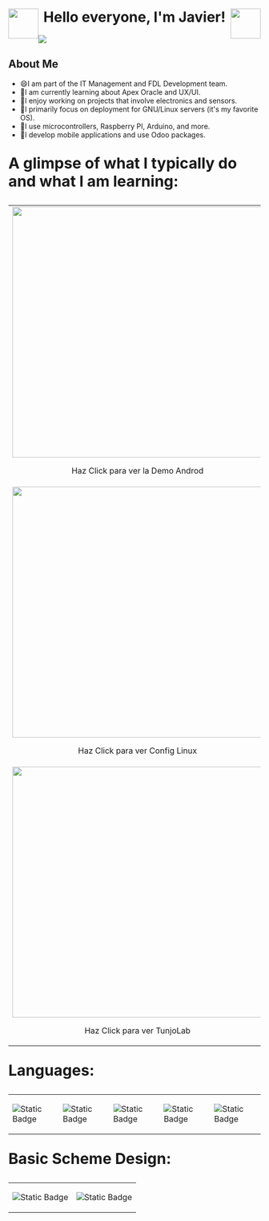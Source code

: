 <h1 align="center">
	<img src="https://fcit.usf.edu/matrix/wp-content/uploads/2017/01/DanceBot-3-Sm.gif" width="60" style="float: right;">
	<b>Hello everyone, I'm Javier!</b>
	<img src="https://fcit.usf.edu/matrix/wp-content/uploads/2017/01/DanceBot-3-Sm.gif" width="60" style="float: left;">
</h1>
<div>
	<img src="https://i.imgur.com/XJNgvRY.png">
</div>

<h2><b>About Me</b></h2>

* 😄I am part of the IT Management and FDL Development team.
* 🤔I am currently learning about Apex Oracle and UX/UI.
* 🌱I enjoy working on projects that involve electronics and sensors.
* 💬I primarily focus on deployment for GNU/Linux servers (it's my favorite OS).
* 🤔I use microcontrollers, Raspberry PI, Arduino, and more.
* 🤔I develop mobile applications and use Odoo packages.

<p style="font-size: 30px;"><b>A glimpse of what I typically do and what I am learning:</b></p>
	
<table>
	<tr>
            <td>
            	<a href="https://youtu.be/w8K4xpws4mY?si=9QIqghWKXrJ5_R-E">
            		<img src="https://i.imgur.com/dvwy07J.png" width="500">
            	</a>
            	<p align="center">Haz Click para ver la Demo Androd</p>
            </td>
            <td>
            	<a href="https://youtu.be/okLMnjpJe8k?si=RJJmQKuZpC2C1b19">
            		<img src="https://i.imgur.com/UdBK6wY.png" width="500">
            	</a>
            	<p align="center">Haz Click para ver la Demo Odoo14</p>
            </td>
        </tr>
        <tr>
            <td>
            	<a href="https://youtu.be/YTB9Kal7uP4?si=wjXqxnrU9mAlxU54">
            		<img src="https://i.imgur.com/MQqHCKj.png" width="500">
            	</a>
            	<p align="center">Haz Click para ver Config Linux</p>
            </td>
            <td>
            	<a href="https://youtu.be/feXoikYnfog?si=yVPi2y9xRxroQWiS">
            		<img src="https://i.imgur.com/oAQS94k.png" width="500">
            	</a>
            </td>
        </tr>
        <tr>
        	<td>
        		<a href="https://youtu.be/sp_Y2suuNGo">
        			<img src="https://i.imgur.com/TeYR0Fg.png" width="500">
        		</a>
        		<p align="center">Haz Click para ver TunjoLab</p>
        	</td>
            <td>
		    <img src="https://cdn.dribbble.com/users/1478340/screenshots/5590733/media/8ac3737ac4a0d3c5645f57ea22c81514.gif" width="500"></td>
        </tr>
</table>

<p style="font-size: 30px;"><b>Languages:</b></p>

<table border="0">
	<tr>
		<td>

   ![Static Badge](https://img.shields.io/badge/Python-light?style=for-the-badge&logo=Python&color=%233b5fc1)

</td>
  
<td>

  ![Static Badge](https://img.shields.io/badge/C%20For%20PICS-light?style=for-the-badge&logo=C&color=%239a93c1)

		
</td>
<td>
  
  ![Static Badge](https://img.shields.io/badge/Dart-light?style=for-the-badge&logo=Dart&color=%23ec7f36)

			
</td>
<td>
  
  ![Static Badge](https://img.shields.io/badge/Arduino-light?style=for-the-badge&logo=Arduino&color=%236cb9c1)

</td>	

<td>

![Static Badge](https://img.shields.io/badge/Java-gray?style=for-the-badge&logo=JAVA&color=%23dee1ec)

 
</td>
	</tr>
</table>

<p style="font-size: 30px;"><b>Basic Scheme Design:</b></p>

<table>
	<tr>
		<td>

  ![Static Badge](https://img.shields.io/badge/html-gray?style=for-the-badge&logo=HTML&color=%23eca95d)

			
</td>

  <td>

  ![Static Badge](https://img.shields.io/badge/html-gray?style=for-the-badge&logo=CSS&color=%2378a1ec)

	  
  </td>
	</tr>
</table>

<!--
**JavierElecDev/JavierElecDev** is a ✨ _special_ ✨ repository because its `README.md` (this file) appears on your GitHub profile.

Here are some ideas to get you started:

- 🔭 I’m currently working on ...
- 🌱 I’m currently learning ...
- 👯 I’m looking to collaborate on ...
- 🤔 I’m looking for help with ...
- 💬 Ask me about ...
- 📫 How to reach me: ...
- 😄 Pronouns: ...
- ⚡ Fun fact: ...
-👋
-->

